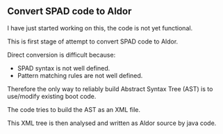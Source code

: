 Convert SPAD code to Aldor
--------------------------

I have just started working on this, the code is not yet functional.

This is first stage of attempt to convert SPAD code to Aldor.

Direct conversion is difficult because:

* SPAD syntax is not well defined.
* Pattern matching rules are not well defined.

Therefore the only way to reliably build Abstract Syntax Tree (AST) is to use/modify existing boot code.

The code tries to build the AST as an XML file.

This XML tree is then analysed and written as Aldor source by java code.
